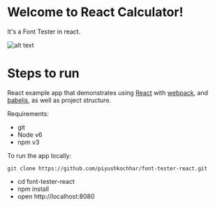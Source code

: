 # Welcome to React Calculator!

It's a Font Tester in react.

![alt text](https://github.com/piyushkochhar/font-tester-react/tree/master/src/font-tester.png "Font Tester")

# Steps to run

React example app that demonstrates using  [React](http://facebook.github.io/react/)  with  [webpack](http://webpack.github.io/), and  [babeljs](https://babeljs.io/), as well as project structure.

Requirements:

-   git
-   Node v6
-   npm v3

To run the app locally:

    git clone https://github.com/piyushkochhar/font-tester-react.git

 - cd font-tester-react 
 - npm install 
 - open  http://localhost:8080